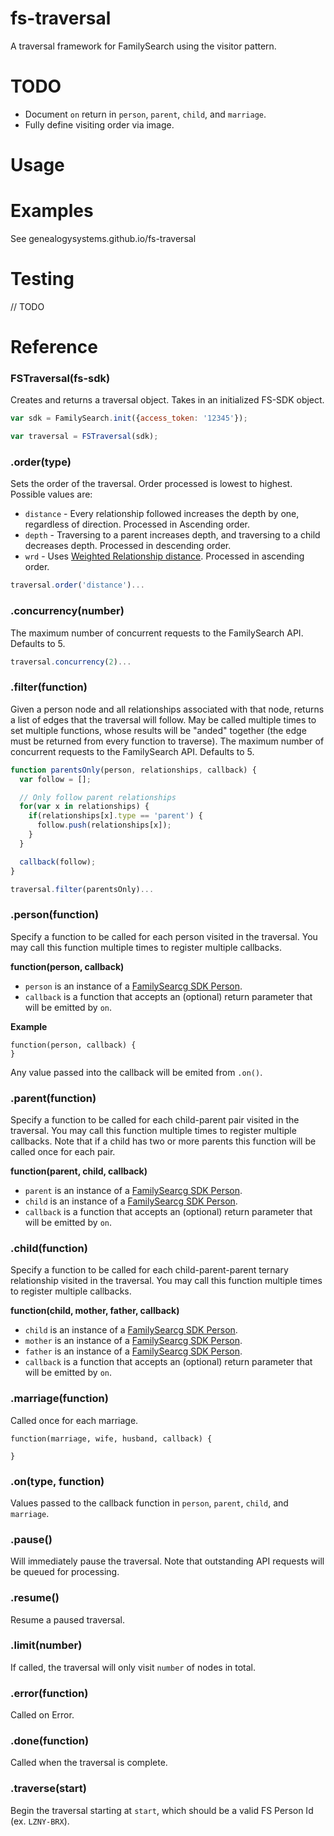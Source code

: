 # fs-traversal
A traversal framework for FamilySearch using the visitor pattern.

# TODO

* Document `on` return in `person`, `parent`, `child`, and `marriage`.
* Fully define visiting order via image.

# Usage

# Examples
See genealogysystems.github.io/fs-traversal

# Testing
// TODO

# Reference

### FSTraversal(fs-sdk)
Creates and returns a traversal object. Takes in an initialized FS-SDK object.
````javascript
var sdk = FamilySearch.init({access_token: '12345'});

var traversal = FSTraversal(sdk);
````



### .order(type)
Sets the order of the traversal. Order processed is lowest to highest. Possible values are:

* `distance` - Every relationship followed increases the depth by one, regardless of direction. Processed in Ascending order.
* `depth` - Traversing to a parent increases depth, and traversing to a child decreases depth. Processed in descending order.
* `wrd` - Uses [Weighted Relationship distance](http://fht.byu.edu/prev_workshops/workshop13/papers/baker-beyond-fhtw2013.pdf). Processed in ascending order.

````javascript
traversal.order('distance')...
````



### .concurrency(number)
The maximum number of concurrent requests to the FamilySearch API. Defaults to 5.
````javascript
traversal.concurrency(2)...
````



### .filter(function)
Given a person node and all relationships associated with that node, returns a list of edges that the traversal will follow.
May be called multiple times to set multiple functions, whose results will be "anded" together (the edge must be returned from every function to traverse).
The maximum number of concurrent requests to the FamilySearch API. Defaults to 5.
````javascript
function parentsOnly(person, relationships, callback) {
  var follow = [];

  // Only follow parent relationships
  for(var x in relationships) {
    if(relationships[x].type == 'parent') {
      follow.push(relationships[x]);
    }
  }

  callback(follow);
}

traversal.filter(parentsOnly)...
````



### .person(function)
Specify a function to be called for each person visited in the traversal. You may call this function multiple times to register multiple callbacks.

**function(person, callback)**

* `person` is an instance of a [FamilySearcg SDK Person](http://rootsdev.org/familysearch-javascript-sdk/#/api/person.types:constructor.Person).
* `callback` is a function that accepts an (optional) return parameter that will be emitted by `on`.

**Example**

````javscript
function(person, callback) {
}
````
Any value passed into the callback will be emited from `.on()`.



### .parent(function)
Specify a function to be called for each child-parent pair visited in the traversal. You may call this function multiple times to register multiple callbacks. Note that if a child has two or more parents this function will be called once for each pair.

**function(parent, child, callback)**

* `parent` is an instance of a [FamilySearcg SDK Person](http://rootsdev.org/familysearch-javascript-sdk/#/api/person.types:constructor.Person).
* `child` is an instance of a [FamilySearcg SDK Person](http://rootsdev.org/familysearch-javascript-sdk/#/api/person.types:constructor.Person).
* `callback` is a function that accepts an (optional) return parameter that will be emitted by `on`.



### .child(function)
Specify a function to be called for each child-parent-parent ternary relationship visited in the traversal. You may call this function multiple times to register multiple callbacks.

**function(child, mother, father, callback)**

* `child` is an instance of a [FamilySearcg SDK Person](http://rootsdev.org/familysearch-javascript-sdk/#/api/person.types:constructor.Person).
* `mother` is an instance of a [FamilySearcg SDK Person](http://rootsdev.org/familysearch-javascript-sdk/#/api/person.types:constructor.Person).
* `father` is an instance of a [FamilySearcg SDK Person](http://rootsdev.org/familysearch-javascript-sdk/#/api/person.types:constructor.Person).
* `callback` is a function that accepts an (optional) return parameter that will be emitted by `on`.



### .marriage(function)
Called once for each marriage.
````javscript
function(marriage, wife, husband, callback) {
  
}
````

### .on(type, function)
Values passed to the callback function in `person`, `parent`, `child`, and `marriage`.


### .pause()
Will immediately pause the traversal. Note that outstanding API requests will be queued for processing.



### .resume()
Resume a paused traversal.



### .limit(number)
If called, the traversal will only visit `number` of nodes in total.



### .error(function)
Called on Error.



### .done(function)
Called when the traversal is complete.



### .traverse(start)
Begin the traversal starting at `start`, which should be a valid FS Person Id (ex. `LZNY-BRX`).